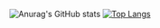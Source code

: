 
![Anurag's GitHub stats](https://github-readme-stats.vercel.app/api?username=OnlineOnAllTime&show_icons=true&theme=midnight-purple)  [![Top Langs](https://github-readme-stats.vercel.app/api/top-langs/?username=OnlineOnAllTime&langs_count=8)](https://github.com/anuraghazra/github-readme-stats)

